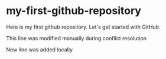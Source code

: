 # my-first-github-repository
Here is my first github repository. Let's get started with GitHub.

This line was modified manually during conflict resolution

New line was added locally
